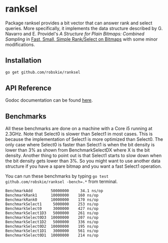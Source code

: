 # ranksel

Package ranksel provides a bit vector that can answer rank and select
queries. More specifically, it implements the data structure described by G.
Navarro and E. Providel's *A Structure for Plain Bitmaps: Combined Sampling* in
[Fast, Small, Simple Rank/Select on Bitmaps](http://dcc.uchile.cl/~gnavarro/ps/sea12.1.pdf)
with some minor modifications.

## Installation
```sh
go get github.com/robskie/ranksel
```

## API Reference

Godoc documentation can be found
[here](https://godoc.org/github.com/robskie/ranksel).

## Benchmarks

All these benchmarks are done on a machine with a Core i5 running at 2.3GHz.
Note that Select0 is slower than Select1 in most cases. This is because the
implementation of Select1 is more optimized than Select0. The only case where
Select0 is faster than Select1 is when the bit density is lower than 3% as shown
from BenchmarkSelectDX where X is the bit density. Another thing to point out is
that Select1 starts to slow down when the bit density gets lower than 3%. So you
might want to use another data structure if you have a spare bitmap and you want
a fast Select1 operation.

You can run these benchmarks by typing
```go test github.com/robskie/ranksel -bench=.*``` from terminal.

```
BenchmarkAdd        50000000     34.1 ns/op
BenchmarkRank1      10000000    160 ns/op
BenchmarkRank0      10000000    170 ns/op
BenchmarkSelect1     5000000    253 ns/op
BenchmarkSelect0     3000000    427 ns/op
BenchmarkSelect1D3   5000000    261 ns/op
BenchmarkSelect0D3  10000000    207 ns/op
BenchmarkSelect1D2   5000000    336 ns/op
BenchmarkSelect0D2  10000000    195 ns/op
BenchmarkSelect1D1   3000000    561 ns/op
BenchmarkSelect0D1  10000000    214 ns/op
```
